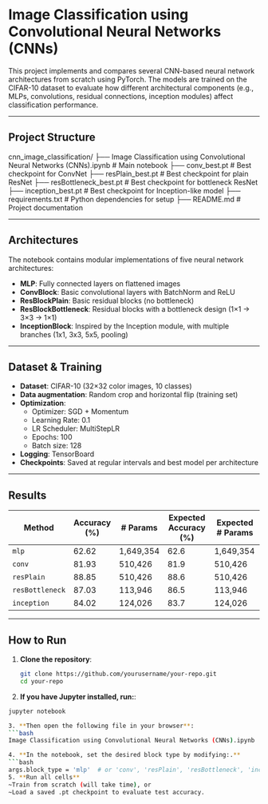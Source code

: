 # Image Classification using Convolutional Neural Networks (CNNs)

This project implements and compares several CNN-based neural network architectures from scratch using PyTorch. The models are trained on the CIFAR-10 dataset to evaluate how different architectural components (e.g., MLPs, convolutions, residual connections, inception modules) affect classification performance.

---

## Project Structure

cnn_image_classification/
├── Image Classification using Convolutional Neural Networks (CNNs).ipynb  # Main notebook
├── conv_best.pt                   # Best checkpoint for ConvNet
├── resPlain_best.pt               # Best checkpoint for plain ResNet
├── resBottleneck_best.pt          # Best checkpoint for bottleneck ResNet
├── inception_best.pt              # Best checkpoint for Inception-like model
├── requirements.txt              # Python dependencies for setup
├── README.md                      # Project documentation

---

## Architectures

The notebook contains modular implementations of five neural network architectures:

- **MLP**: Fully connected layers on flattened images
- **ConvBlock**: Basic convolutional layers with BatchNorm and ReLU
- **ResBlockPlain**: Basic residual blocks (no bottleneck)
- **ResBlockBottleneck**: Residual blocks with a bottleneck design (1×1 → 3×3 → 1×1)
- **InceptionBlock**: Inspired by the Inception module, with multiple branches (1x1, 3x3, 5x5, pooling)

---

## Dataset & Training

- **Dataset**: CIFAR-10 (32×32 color images, 10 classes)
- **Data augmentation**: Random crop and horizontal flip (training set)
- **Optimization**:
  - Optimizer: SGD + Momentum
  - Learning Rate: 0.1
  - LR Scheduler: MultiStepLR
  - Epochs: 100
  - Batch size: 128
- **Logging**: TensorBoard
- **Checkpoints**: Saved at regular intervals and best model per architecture

---

## Results

| Method        | Accuracy (%) | # Params   | Expected Accuracy (%) | Expected # Params |
|---------------|--------------|------------|------------------------|-------------------|
| `mlp`         | 62.62        | 1,649,354  | 62.6                   | 1,649,354         |
| `conv`        | 81.93        | 510,426    | 81.9                   | 510,426           |
| `resPlain`    | 88.85        | 510,426    | 88.6                   | 510,426           |
| `resBottleneck` | 87.03      | 113,946    | 86.5                   | 113,946           |
| `inception`   | 84.02        | 124,026    | 83.7                   | 124,026           |

---

## How to Run

1. **Clone the repository**:
   ```bash
   git clone https://github.com/yourusername/your-repo.git
   cd your-repo

2. **If you have Jupyter installed, run:**:
  ```bash
  jupyter notebook

3. **Then open the following file in your browser**:
  ```bash
  Image Classification using Convolutional Neural Networks (CNNs).ipynb

4. **In the notebook, set the desired block type by modifying:.**
  ```bash
  args.block_type = 'mlp'  # or 'conv', 'resPlain', 'resBottleneck', 'inception'
5. **Run all cells**
~Train from scratch (will take time), or
~Load a saved .pt checkpoint to evaluate test accuracy.
